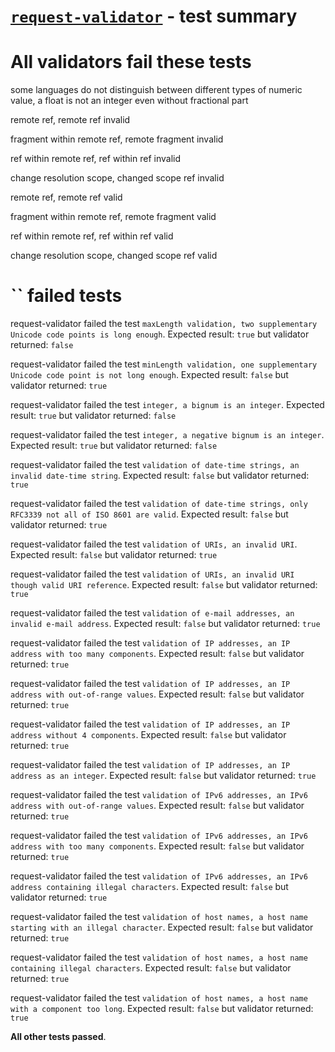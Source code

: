 # [`request-validator`](https://github.com/bugventure/request-validator) - test summary

# All validators fail these tests

some languages do not distinguish between different types of numeric value, a float is not an integer even without fractional part

remote ref, remote ref invalid

fragment within remote ref, remote fragment invalid

ref within remote ref, ref within ref invalid

change resolution scope, changed scope ref invalid

remote ref, remote ref valid

fragment within remote ref, remote fragment valid

ref within remote ref, ref within ref valid

change resolution scope, changed scope ref valid


# `` failed tests

request-validator failed the test `maxLength validation, two supplementary Unicode code points is long enough`. Expected result: `true` but validator returned: `false`

request-validator failed the test `minLength validation, one supplementary Unicode code point is not long enough`. Expected result: `false` but validator returned: `true`

request-validator failed the test `integer, a bignum is an integer`. Expected result: `true` but validator returned: `false`

request-validator failed the test `integer, a negative bignum is an integer`. Expected result: `true` but validator returned: `false`

request-validator failed the test `validation of date-time strings, an invalid date-time string`. Expected result: `false` but validator returned: `true`

request-validator failed the test `validation of date-time strings, only RFC3339 not all of ISO 8601 are valid`. Expected result: `false` but validator returned: `true`

request-validator failed the test `validation of URIs, an invalid URI`. Expected result: `false` but validator returned: `true`

request-validator failed the test `validation of URIs, an invalid URI though valid URI reference`. Expected result: `false` but validator returned: `true`

request-validator failed the test `validation of e-mail addresses, an invalid e-mail address`. Expected result: `false` but validator returned: `true`

request-validator failed the test `validation of IP addresses, an IP address with too many components`. Expected result: `false` but validator returned: `true`

request-validator failed the test `validation of IP addresses, an IP address with out-of-range values`. Expected result: `false` but validator returned: `true`

request-validator failed the test `validation of IP addresses, an IP address without 4 components`. Expected result: `false` but validator returned: `true`

request-validator failed the test `validation of IP addresses, an IP address as an integer`. Expected result: `false` but validator returned: `true`

request-validator failed the test `validation of IPv6 addresses, an IPv6 address with out-of-range values`. Expected result: `false` but validator returned: `true`

request-validator failed the test `validation of IPv6 addresses, an IPv6 address with too many components`. Expected result: `false` but validator returned: `true`

request-validator failed the test `validation of IPv6 addresses, an IPv6 address containing illegal characters`. Expected result: `false` but validator returned: `true`

request-validator failed the test `validation of host names, a host name starting with an illegal character`. Expected result: `false` but validator returned: `true`

request-validator failed the test `validation of host names, a host name containing illegal characters`. Expected result: `false` but validator returned: `true`

request-validator failed the test `validation of host names, a host name with a component too long`. Expected result: `false` but validator returned: `true`

**All other tests passed**.
